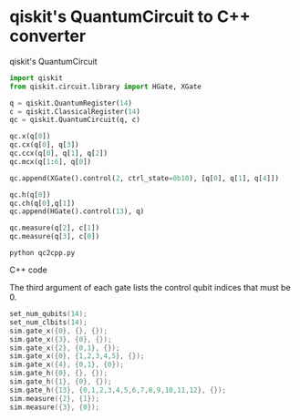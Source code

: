 # qiskit's QuantumCircuit to C++ converter

qiskit's QuantumCircuit

```python
import qiskit
from qiskit.circuit.library import HGate, XGate

q = qiskit.QuantumRegister(14)
c = qiskit.ClassicalRegister(14)
qc = qiskit.QuantumCircuit(q, c)

qc.x(q[0])
qc.cx(q[0], q[3])
qc.ccx(q[0], q[1], q[2])
qc.mcx(q[1:6], q[0])

qc.append(XGate().control(2, ctrl_state=0b10), [q[0], q[1], q[4]])

qc.h(q[0])
qc.ch(q[0],q[1])
qc.append(HGate().control(13), q)

qc.measure(q[2], c[1])
qc.measure(q[3], c[0])
```

`python qc2cpp.py`

C++ code

The third argument of each gate lists the control qubit indices that must be 0.

```c++
set_num_qubits(14);
set_num_clbits(14);
sim.gate_x({0}, {}, {});
sim.gate_x({3}, {0}, {});
sim.gate_x({2}, {0,1}, {});
sim.gate_x({0}, {1,2,3,4,5}, {});
sim.gate_x({4}, {0,1}, {0});
sim.gate_h({0}, {}, {});
sim.gate_h({1}, {0}, {});
sim.gate_h({13}, {0,1,2,3,4,5,6,7,8,9,10,11,12}, {});
sim.measure({2}, {1});
sim.measure({3}, {0});
```